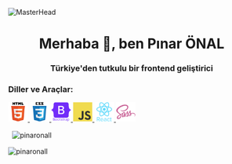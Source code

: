  ![MasterHead](https://fiverr-res.cloudinary.com/images/q_auto,f_auto/gigs/301015577/original/585354e87cef12dcb5c34b2d0094684951fdfcd4/be-your-frontend-react-js-developer-using-html-css-bootstrap.png)

<h1 align="center">Merhaba 👋, ben Pınar ÖNAL</h1>
<h3 align="center">Türkiye'den tutkulu bir frontend geliştirici</h3>




<h3 align="left">Diller ve Araçlar:</h3>
<p align="left"> </a>  </a> <a href="https://www.w3.org/html/" target="_blank" rel="noreferrer"> <img src="https://raw.githubusercontent.com/devicons/devicon/master/icons/html5/html5-original-wordmark.svg" alt="html5" width="40" height="40"/> <a href="https://www.w3schools.com/css/" target="_blank" rel="noreferrer"> <img src="https://raw.githubusercontent.com/devicons/devicon/master/icons/css3/css3-original-wordmark.svg" alt="css3" width="40" height="40"/> <a href="https://getbootstrap.com" target="_blank" rel="noreferrer"> <img src="https://raw.githubusercontent.com/devicons/devicon/master/icons/bootstrap/bootstrap-plain-wordmark.svg" alt="bootstrap" width="40" height="40"/> </a> <a href="https://developer.mozilla.org/en-US/docs/Web/JavaScript" target="_blank" rel="noreferrer"> <img src="https://raw.githubusercontent.com/devicons/devicon/master/icons/javascript/javascript-original.svg" alt="javascript" width="40" height="40"/> </a> <a href="https://reactjs.org/" target="_blank" rel="noreferrer"> <img src="https://raw.githubusercontent.com/devicons/devicon/master/icons/react/react-original-wordmark.svg" alt="react" width="40" height="40"/> </a> <a href="https://sass-lang.com" target="_blank" rel="noreferrer"> <img src="https://raw.githubusercontent.com/devicons/devicon/master/icons/sass/sass-original.svg" alt="sass" width="40" height="40"/> </a> </s>






<p>&nbsp; <img align="center" src="https://github-readme-stats.vercel.app/api?username=pinaronall&show_icons=true&locale=en" alt="pinaronall" /></p>

<img align="center" src="https://github-readme-streak-stats.herokuapp.com/?user=pinaronall&" alt="pinaronall" /></p>
